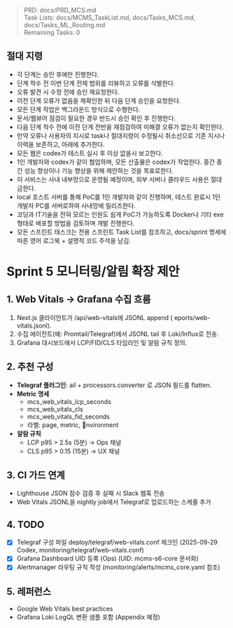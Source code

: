 > PRD: docs/PRD_MCS.md  
> Task Lists: docs/MCMS_TaskList.md, docs/Tasks_MCS.md, docs/Tasks_ML_Routing.md  
> Remaining Tasks: 0

## 절대 지령
- 각 단계는 승인 후에만 진행한다.
- 단계 착수 전 이번 단계 전체 범위를 리뷰하고 오류를 식별한다.
- 오류 발견 시 수정 전에 승인 재요청한다.
- 이전 단계 오류가 없음을 재확인한 뒤 다음 단계 승인을 요청한다.
- 모든 단계 작업은 백그라운드 방식으로 수행한다.
- 문서/웹뷰어 점검이 필요한 경우 반드시 승인 확인 후 진행한다.
- 다음 단계 착수 전에 이전 단계 전반을 재점검하여 미해결 오류가 없는지 확인한다.
- 만약 오류나 사용자의 지시로 task나 절대지령이 수정될시 취소선으로 기존 지시나 이력을 보존하고, 아래에 추가한다.
- 모든 웹은 codex가 테스트 실시 후 이상 없을시 보고한다.
- 1인 개발자와 codex가 같이 협업하며, 모든 산출물은 codex가 작업한다. 중간 중간 성능 향상이나 기능 향상을 위해 제안하는 것을 목표로한다.
- 이 서비스는 사내 내부망으로 운영될 예정이며, 외부 서버나 클라우드 사용은 절대 금한다.
- local 호스트 서버를 통해 PoC를 1인 개발자와 같이 진행하며, 테스트 완료시 1인 개발자 PC를 서버로하여 사내망에 릴리즈한다.
- 코딩과 IT기술을 전혀 모르는 인원도 쉽게 PoC가 가능하도록 Docker나 기타 exe 형태로 배포할 방법을 검토하며 개발 진행한다.
- 모든 스프린트 태스크는 전용 스프린트 Task List를 참조하고, docs/sprint 명세에 따른 영어 로그북 + 설명적 코드 주석을 남김.
# Sprint 5 모니터링/알림 확장 제안

## 1. Web Vitals → Grafana 수집 흐름
1. Next.js 클라이언트가 /api/web-vitals에 JSONL append (
eports/web-vitals.jsonl).
2. 수집 에이전트(예: Promtail/Telegraf)에서 JSONL tail 후 Loki/Influx로 전송.
3. Grafana 대시보드에서 LCP/FID/CLS 타임라인 및 알람 규칙 정의.

## 2. 추천 구성
- **Telegraf 플러그인**: 	ail + processors.converter 로 JSON 필드를 flatten.
- **Metric 명세**
  - mcs_web_vitals_lcp_seconds
  - mcs_web_vitals_cls
  - mcs_web_vitals_fid_seconds
  - 라벨: page, metric, nvironment
- **알람 규칙**
  - LCP p95 > 2.5s (5분) → Ops 채널
  - CLS p95 > 0.15 (15분) → UX 채널

## 3. CI 가드 연계
- Lighthouse JSON 점수 검증 후 실패 시 Slack 웹훅 전송
- Web Vitals JSONL을 nightly job에서 Telegraf로 업로드하는 스케줄 추가

## 4. TODO
- [x] Telegraf 구성 파일 deploy/telegraf/web-vitals.conf 체크인 (2025-09-29 Codex, monitoring/telegraf/web-vitals.conf)
- [x] Grafana Dashboard UID 등록 (Ops) (UID: mcms-s6-core 문서화)
- [x] Alertmanager 라우팅 규칙 작성 (monitoring/alerts/mcms_core.yaml 참조)

## 5. 레퍼런스
- Google Web Vitals best practices
- Grafana Loki LogQL 변환 샘플 포함 (Appendix 예정)

